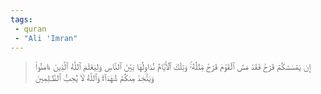 ```yaml
---
tags: 
 - quran 
 - "Ali 'Imran"
---
```


> إِن يَمۡسَسۡكُمۡ قَرۡحٞ فَقَدۡ مَسَّ ٱلۡقَوۡمَ قَرۡحٞ مِّثۡلُهُۥۚ وَتِلۡكَ ٱلۡأَيَّامُ نُدَاوِلُهَا بَيۡنَ ٱلنَّاسِ وَلِيَعۡلَمَ ٱللَّهُ ٱلَّذِينَ ءَامَنُواْ وَيَتَّخِذَ مِنكُمۡ شُهَدَآءَۗ وَٱللَّهُ لَا يُحِبُّ ٱلظَّـٰلِمِينَ
